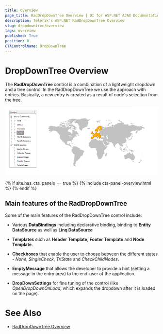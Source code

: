 ```yaml
---
title: Overview
page_title: RadDropDownTree Overview | UI for ASP.NET AJAX Documentation
description: Telerik's ASP.NET RadDropDownTree Overview
slug: dropdowntree/overview
tags: overview
published: True
position: 0
CTAControlName: DropDownTree
---
```


# DropDownTree Overview





The **RadDropDownTree** control is a combination of a lightweight dropdown and a tree control. In the RadDropDownTree we use the approach with entries. Basically, a new entry is created as a result of node's selection from the tree.

![Overview](images/dopdowntree_overview.png)

{% if site.has_cta_panels == true %}
{% include cta-panel-overview.html %}
{% endif %}

## Main features of the RadDropDownTree

Some of the main features of the RadDropDownTree control include:

* Various **DataBindings** including declarative binding, binding to **Entity DataSource** as well as **Linq DataSource**

* **Templates** such as **Header Template**, **Footer Template** and **Node Template**.

* **Checkboxes** that enable the user to choose between the different states - *None*, *SingleCheck*, *TriState* and *CheckChildNodes*.

* **EmptyMessage** that allows the developer to provide a hint (setting a message in the entry area) to the end-user of the application.

* **DropDownSettings** for fine tuning of the control (like *OpenDropDownOnLoad*, which expands the dropdown after it is loaded on the page).

# See Also

 * [RadDropDownTree Overview](https://demos.telerik.com/aspnet-ajax/dropdowntree/examples/overview/defaultcs.aspx)
